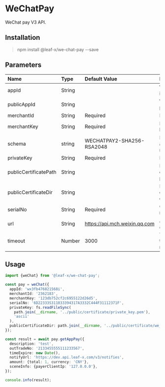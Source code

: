 # WeChatPay

WeChat pay V3 API.

## Installation

> npm install @leaf-x/we-chat-pay --save

## Parameters

| Name                  | Type   | Default Value                 | Description                       |
| :-------------------- | :----- | :---------------------------- | :-------------------------------- |
| appId                 | String |                               | WeChat app id.                    |
| publicAppId           | String |                               | WeChat public id.                 |
| merchantId            | String | Required                      | Merchant id.                      |
| merchantKey           | String | Required                      | Merchant key.                     |
| schema                | string | WECHATPAY2-SHA256-RSA2048     | Encryption algorithm mode.        |
| privateKey            | String | Required                      | Private key.                      |
| publicCertificatePath | String |                               | Public key certificate path.      |
| publicCertificateDir  | String |                               | Public key certificate directory. |
| serialNo              | String | Required                      | Certificate number.               |
| url                   | String | https://api.mch.weixin.qq.com | Api url address.                  |
| timeout               | Number | 3000                          | Timeout time, in milliseconds.    |

## Usage

```typescript
import {weChat} from '@leaf-x/we-chat-pay';

const pay = weChat({
  appId: 'wx3fb476821568i',
  merchantId: '2362183',
  merchantKey: '123db752cf2c6955122d26d5',
  serialNo: '6D22333S311033394317A3332C444F31112371F',
  privateKey: fs.readFileSync(
    path.join(__dirname, '../public/certificate/private_key.pem'),
    'ascii'
  ),
  publicCertificateDir: path.join(__dirname, '../public/certificate/we_chat'),
});

const result = await pay.getAppPay({
  description: 'test',
  outTradeNo: '2133455555111233567',
  timeExpire: new Date(),
  notifyUrl: 'https://dev.api.leaf-x.com/v3/notifies',
  amount: {total: 1, currency: 'CNY'},
  sceneInfo: {payerClientIp: '127.0.0.0'},
});

console.info(result);
```

